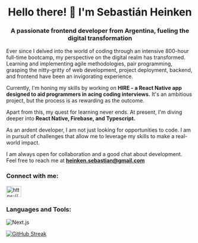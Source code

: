 <h1 align="center">Hello there! 👋 I'm Sebastián Heinken</h1>
<h3 align="center">A passionate frontend developer from Argentina, fueling the digital transformation</h3>

Ever since I delved into the world of coding through an intensive 800-hour full-time bootcamp, my perspective on the digital realm has transformed. Learning and implementing agile methodologies, pair programming, grasping the nitty-gritty of web development, project deployment, backend, and frontend have been an invigorating experience.

Currently, I'm honing my skills by working on **HIRE - a React Native app designed to aid programmers in acing coding interviews.** It's an ambitious project, but the process is as rewarding as the outcome.

Apart from this, my quest for learning never ends. At present, I'm diving deeper into **React Native, Firebase, and Typescript.**

As an ardent developer, I am not just looking for opportunities to code. I am in pursuit of challenges that allow me to leverage my skills to make a real-world impact. 

I am always open for collaboration and a good chat about development. Feel free to reach me at **heinken.sebastian@gmail.com**

<h3 align="left">Connect with me:</h3>
<p align="left">
<a href="https://www.linkedin.com/in/sebastian-heinken/" target="blank"><img align="center" src="https://raw.githubusercontent.com/rahuldkjain/github-profile-readme-generator/master/src/images/icons/Social/linked-in-alt.svg" alt="https://www.linkedin.com/in/sebastian-heinken/" height="30" width="40" /></a>
</p>

<h3 align="left">Languages and Tools:</h3>

![Next.js](https://img.shields.io/badge/-Next.js-000000?style=flat-square&logo=next.js&logoColor=white)



[![GitHub Streak](http://github-readme-streak-stats.herokuapp.com?user=sheinken88&theme=transparent)](https://git.io/streak-stats)
